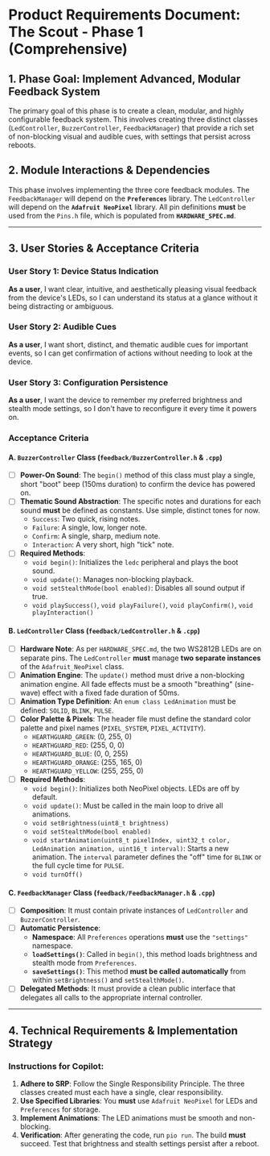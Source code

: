 # Product Requirements Document: The Scout - Phase 1 (Comprehensive)

## 1. Phase Goal: Implement Advanced, Modular Feedback System

The primary goal of this phase is to create a clean, modular, and highly configurable feedback system. This involves creating three distinct classes (`LedController`, `BuzzerController`, `FeedbackManager`) that provide a rich set of non-blocking visual and audible cues, with settings that persist across reboots.

## 2. Module Interactions & Dependencies
This phase involves implementing the three core feedback modules. The `FeedbackManager` will depend on the **`Preferences`** library. The `LedController` will depend on the **`Adafruit NeoPixel`** library. All pin definitions **must** be used from the `Pins.h` file, which is populated from **`HARDWARE_SPEC.md`**.

---

## 3. User Stories & Acceptance Criteria

### User Story 1: Device Status Indication
**As a user**, I want clear, intuitive, and aesthetically pleasing visual feedback from the device's LEDs, so I can understand its status at a glance without it being distracting or ambiguous.

### User Story 2: Audible Cues
**As a user**, I want short, distinct, and thematic audible cues for important events, so I can get confirmation of actions without needing to look at the device.

### User Story 3: Configuration Persistence
**As a user**, I want the device to remember my preferred brightness and stealth mode settings, so I don't have to reconfigure it every time it powers on.

### Acceptance Criteria

#### A. `BuzzerController` Class (`feedback/BuzzerController.h` & `.cpp`)
* [ ] **Power-On Sound**: The `begin()` method of this class must play a single, short "boot" beep (150ms duration) to confirm the device has powered on.
* [ ] **Thematic Sound Abstraction**: The specific notes and durations for each sound **must** be defined as constants. Use simple, distinct tones for now.
    * `Success`: Two quick, rising notes.
    * `Failure`: A single, low, longer note.
    * `Confirm`: A single, sharp, medium note.
    * `Interaction`: A very short, high "tick" note.
* [ ] **Required Methods**:
    * `void begin()`: Initializes the `ledc` peripheral and plays the boot sound.
    * `void update()`: Manages non-blocking playback.
    * `void setStealthMode(bool enabled)`: Disables all sound output if true.
    * `void playSuccess()`, `void playFailure()`, `void playConfirm()`, `void playInteraction()`

#### B. `LedController` Class (`feedback/LedController.h` & `.cpp`)
* [ ] **Hardware Note**: As per `HARDWARE_SPEC.md`, the two WS2812B LEDs are on separate pins. The `LedController` **must** manage **two separate instances** of the `Adafruit_NeoPixel` class.
* [ ] **Animation Engine**: The `update()` method must drive a non-blocking animation engine. All fade effects must be a smooth "breathing" (sine-wave) effect with a fixed fade duration of 50ms.
* [ ] **Animation Type Definition**: An `enum class LedAnimation` must be defined: `SOLID`, `BLINK`, `PULSE`.
* [ ] **Color Palette & Pixels**: The header file must define the standard color palette and pixel names (`PIXEL_SYSTEM`, `PIXEL_ACTIVITY`).
    * `HEARTHGUARD_GREEN`: (0, 255, 0)
    * `HEARTHGUARD_RED`: (255, 0, 0)
    * `HEARTHGUARD_BLUE`: (0, 0, 255)
    * `HEARTHGUARD_ORANGE`: (255, 165, 0)
    * `HEARTHGUARD_YELLOW`: (255, 255, 0)
* [ ] **Required Methods**:
    * `void begin()`: Initializes both NeoPixel objects. LEDs are off by default.
    * `void update()`: Must be called in the main loop to drive all animations.
    * `void setBrightness(uint8_t brightness)`
    * `void setStealthMode(bool enabled)`
    * `void startAnimation(uint8_t pixelIndex, uint32_t color, LedAnimation animation, uint16_t interval)`: Starts a new animation. The `interval` parameter defines the "off" time for `BLINK` or the full cycle time for `PULSE`.
    * `void turnOff()`

#### C. `FeedbackManager` Class (`feedback/FeedbackManager.h` & `.cpp`)
* [ ] **Composition**: It must contain private instances of `LedController` and `BuzzerController`.
* [ ] **Automatic Persistence**:
    * **Namespace**: All `Preferences` operations **must** use the `"settings"` namespace.
    * **`loadSettings()`**: Called in `begin()`, this method loads brightness and stealth mode from `Preferences`.
    * **`saveSettings()`**: This method **must be called automatically** from within `setBrightness()` and `setStealthMode()`.
* [ ] **Delegated Methods**: It must provide a clean public interface that delegates all calls to the appropriate internal controller.

---

## 4. Technical Requirements & Implementation Strategy

### Instructions for Copilot:
1.  **Adhere to SRP**: Follow the Single Responsibility Principle. The three classes created must each have a single, clear responsibility.
2.  **Use Specified Libraries**: You **must** use `Adafruit NeoPixel` for LEDs and `Preferences` for storage.
3.  **Implement Animations**: The LED animations must be smooth and non-blocking.
4.  **Verification**: After generating the code, run `pio run`. The build **must** succeed. Test that brightness and stealth settings persist after a reboot.